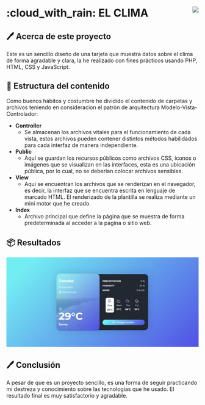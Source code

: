 <h1 align="left" width="100%"> :cloud_with_rain: EL CLIMA <img align="right" src="https://skillicons.dev/icons?i=vscode,php,html,css,js,github,git" height="37"> </h1>

## :pen: Acerca de este proyecto

Este es un sencillo diseño de una tarjeta que muestra datos sobre el clima de forma agradable y clara, la he realizado con fines prácticos usando PHP, HTML, CSS y JavaScript.

## :hammer: Estructura del contenido

Como buenos hábitos y costumbre he dividido el contenido de carpetas y archivos teniendo en consideracion el patrón de arquitectura Modelo-Vista-Controlador:

- **Controller**
  - Se almacenan los archivos vitales para el funcionamiento de cada vista, estos archivos pueden contener distintos métodos habilidados para cada interfaz de manera independiente.
- **Public**
  - Aquí se guardan los recursos públicos como archivos CSS, iconos o imágenes que se visualizan en las interfaces, esta es una ubicación pública, por lo cual, no se deberían colocar archivos sensibles.
- **View**
  - Aqui se encuentran los archivos que se renderizan en el navegador, es decir, la interfaz que se encuentra escrita en lenguaje de marcado HTML. El renderizado de la plantilla se realiza mediante un mini motor que he creado.
- **Index**
  - Archivo principal que define la página que se muestra de forma predeterminada al acceder a la pagina o sitio web.

## :package: Resultados
<p align="center">
  <img src="https://raw.githubusercontent.com/samoel-andres/tarjeta-clima/main/public/evidence/weather.JPG" alt="Vista de la tarjeta">
</p>

## :pen: Conclusión

A pesar de que es un proyecto sencillo, es una forma de seguir practicando mi destreza y conocimiento sobre las tecnologías que he usado. El resultado final es muy satisfactorio y agradable.
